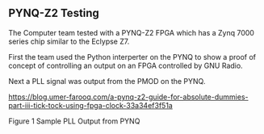## **PYNQ-Z2 Testing**

The Computer team tested with a PYNQ-Z2 FPGA which has a Zynq 7000 series chip similar to the Eclypse Z7.

First the team used the Python interperter on the PYNQ to show a proof of concept of controlling an output on an FPGA controlled by GNU Radio.

Next a PLL signal was output from the PMOD on the PYNQ.  

https://blog.umer-farooq.com/a-pynq-z2-guide-for-absolute-dummies-part-iii-tick-tock-using-fpga-clock-33a34ef3f51a

Figure 1 Sample PLL Output from PYNQ
